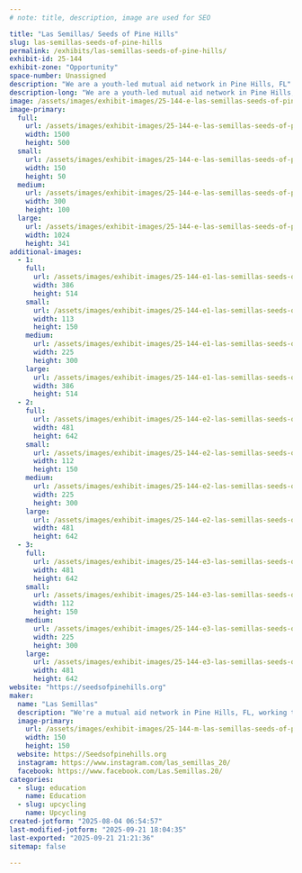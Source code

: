 ```yaml
---
# note: title, description, image are used for SEO

title: "Las Semillas/ Seeds of Pine Hills"
slug: las-semillas-seeds-of-pine-hills
permalink: /exhibits/las-semillas-seeds-of-pine-hills/
exhibit-id: 25-144
exhibit-zone: "Opportunity"
space-number: Unassigned
description: "We are a youth-led mutual aid network in Pine Hills, FL"
description-long: "We are a youth-led mutual aid network in Pine Hills, FL, working to mobilize and organize Pine Hills residents towards a liberatory future through arts, culture, education and grassroots organizing."
image: /assets/images/exhibit-images/25-144-e-las-semillas-seeds-of-pine-hills-white-minimalist-simple-aesthetic-name-twitter-header-300x100.png
image-primary: 
  full:
    url: /assets/images/exhibit-images/25-144-e-las-semillas-seeds-of-pine-hills-white-minimalist-simple-aesthetic-name-twitter-header-full.png
    width: 1500
    height: 500
  small:
    url: /assets/images/exhibit-images/25-144-e-las-semillas-seeds-of-pine-hills-white-minimalist-simple-aesthetic-name-twitter-header-150x50.png
    width: 150
    height: 50
  medium:
    url: /assets/images/exhibit-images/25-144-e-las-semillas-seeds-of-pine-hills-white-minimalist-simple-aesthetic-name-twitter-header-300x100.png
    width: 300
    height: 100
  large:
    url: /assets/images/exhibit-images/25-144-e-las-semillas-seeds-of-pine-hills-white-minimalist-simple-aesthetic-name-twitter-header-1024x341.png
    width: 1024
    height: 341
additional-images: 
  - 1:
    full:
      url: /assets/images/exhibit-images/25-144-e1-las-semillas-seeds-of-pine-hills-img-9063-full.jpg
      width: 386
      height: 514
    small:
      url: /assets/images/exhibit-images/25-144-e1-las-semillas-seeds-of-pine-hills-img-9063-113x150.jpg
      width: 113
      height: 150
    medium:
      url: /assets/images/exhibit-images/25-144-e1-las-semillas-seeds-of-pine-hills-img-9063-225x300.jpg
      width: 225
      height: 300
    large:
      url: /assets/images/exhibit-images/25-144-e1-las-semillas-seeds-of-pine-hills-img-9063-386x514.jpg
      width: 386
      height: 514
  - 2:
    full:
      url: /assets/images/exhibit-images/25-144-e2-las-semillas-seeds-of-pine-hills-img-9548-full.jpg
      width: 481
      height: 642
    small:
      url: /assets/images/exhibit-images/25-144-e2-las-semillas-seeds-of-pine-hills-img-9548-112x150.jpg
      width: 112
      height: 150
    medium:
      url: /assets/images/exhibit-images/25-144-e2-las-semillas-seeds-of-pine-hills-img-9548-225x300.jpg
      width: 225
      height: 300
    large:
      url: /assets/images/exhibit-images/25-144-e2-las-semillas-seeds-of-pine-hills-img-9548-481x642.jpg
      width: 481
      height: 642
  - 3:
    full:
      url: /assets/images/exhibit-images/25-144-e3-las-semillas-seeds-of-pine-hills-img-6687-full.jpg
      width: 481
      height: 642
    small:
      url: /assets/images/exhibit-images/25-144-e3-las-semillas-seeds-of-pine-hills-img-6687-112x150.jpg
      width: 112
      height: 150
    medium:
      url: /assets/images/exhibit-images/25-144-e3-las-semillas-seeds-of-pine-hills-img-6687-225x300.jpg
      width: 225
      height: 300
    large:
      url: /assets/images/exhibit-images/25-144-e3-las-semillas-seeds-of-pine-hills-img-6687-481x642.jpg
      width: 481
      height: 642
website: "https://seedsofpinehills.org"
maker: 
  name: "Las Semillas"
  description: "We're a mutual aid network in Pine Hills, FL, working to mobilize and organize Pine Hills residents towards a liberatory future using arts, culture, education and grassroots organizing."
  image-primary:
    url: /assets/images/exhibit-images/25-144-m-las-semillas-seeds-of-pine-hills-97936333-fd16-42f1-88bc-6a97dc51e279-l0-001-10-9-2023-1-08-49-pm-1-150x150.png
    width: 150
    height: 150
  website: https://Seedsofpinehills.org
  instagram: https://www.instagram.com/las_semillas_20/
  facebook: https://www.facebook.com/Las.Semillas.20/
categories: 
  - slug: education
    name: Education
  - slug: upcycling
    name: Upcycling
created-jotform: "2025-08-04 06:54:57"
last-modified-jotform: "2025-09-21 18:04:35"
last-exported: "2025-09-21 21:21:36"
sitemap: false

---
```


